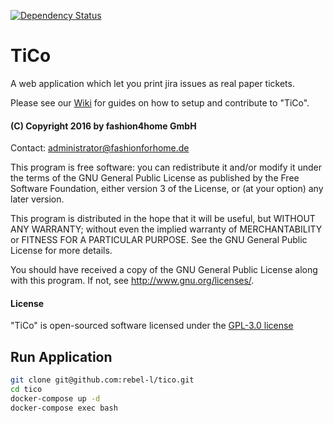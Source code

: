 [![Dependency Status](https://www.versioneye.com/user/projects/5693a393e4a27d000a0003ed/badge.svg?style=flat)](https://www.versioneye.com/user/projects/5693a393e4a27d000a0003ed)

# TiCo

A web application which let you print jira issues as real paper tickets. 

Please see our [Wiki](https://github.com/fashionforhome/tico/wiki) for guides on how to setup and contribute to "TiCo".

#### (C) Copyright 2016 by fashion4home GmbH

Contact: administrator@fashionforhome.de

This program is free software: you can redistribute it and/or modify
it under the terms of the GNU General Public License as published by
the Free Software Foundation, either version 3 of the License, or
(at your option) any later version.

This program is distributed in the hope that it will be useful,
but WITHOUT ANY WARRANTY; without even the implied warranty of
MERCHANTABILITY or FITNESS FOR A PARTICULAR PURPOSE.  See the
GNU General Public License for more details.

You should have received a copy of the GNU General Public License
along with this program.  If not, see <http://www.gnu.org/licenses/>.

#### License

"TiCo" is open-sourced software licensed under the [GPL-3.0 license](http://opensource.org/licenses/GPL-3.0)

## Run Application

```bash
git clone git@github.com:rebel-l/tico.git
cd tico
docker-compose up -d
docker-compose exec bash
```
